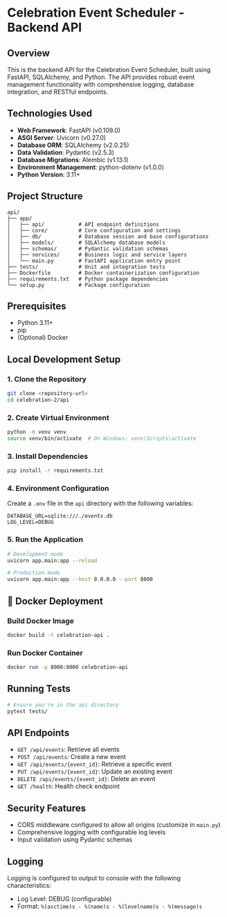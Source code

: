 # Celebration Event Scheduler - Backend API

## Overview
This is the backend API for the Celebration Event Scheduler, built using FastAPI, SQLAlchemy, and Python. The API provides robust event management functionality with comprehensive logging, database integration, and RESTful endpoints.

## Technologies Used
- **Web Framework**: FastAPI (v0.109.0)
- **ASGI Server**: Uvicorn (v0.27.0)
- **Database ORM**: SQLAlchemy (v2.0.25)
- **Data Validation**: Pydantic (v2.5.3)
- **Database Migrations**: Alembic (v1.13.1)
- **Environment Management**: python-dotenv (v1.0.0)
- **Python Version**: 3.11+

## Project Structure
```
api/
├── app/
│   ├── api/           # API endpoint definitions
│   ├── core/          # Core configuration and settings
│   ├── db/            # Database session and base configurations
│   ├── models/        # SQLAlchemy database models
│   ├── schemas/       # Pydantic validation schemas
│   ├── services/      # Business logic and service layers
│   └── main.py        # FastAPI application entry point
├── tests/             # Unit and integration tests
├── Dockerfile         # Docker containerization configuration
├── requirements.txt   # Python package dependencies
└── setup.py           # Package configuration
```

## Prerequisites
- Python 3.11+
- pip
- (Optional) Docker

## Local Development Setup

### 1. Clone the Repository
```bash
git clone <repository-url>
cd celebration-2/api
```

### 2. Create Virtual Environment
```bash
python -m venv venv
source venv/bin/activate  # On Windows: venv\Scripts\activate
```

### 3. Install Dependencies
```bash
pip install -r requirements.txt
```

### 4. Environment Configuration
Create a `.env` file in the `api` directory with the following variables:
```
DATABASE_URL=sqlite:///./events.db
LOG_LEVEL=DEBUG
```

### 5. Run the Application
```bash
# Development mode
uvicorn app.main:app --reload

# Production mode
uvicorn app.main:app --host 0.0.0.0 --port 8000
```

## 🐳 Docker Deployment

### Build Docker Image
```bash
docker build -t celebration-api .
```

### Run Docker Container
```bash
docker run -p 8000:8000 celebration-api
```

## Running Tests
```bash
# Ensure you're in the api directory
pytest tests/
```

## API Endpoints
- `GET /api/events`: Retrieve all events
- `POST /api/events`: Create a new event
- `GET /api/events/{event_id}`: Retrieve a specific event
- `PUT /api/events/{event_id}`: Update an existing event
- `DELETE /api/events/{event_id}`: Delete an event
- `GET /health`: Health check endpoint

## Security Features
- CORS middleware configured to allow all origins (customize in `main.py`)
- Comprehensive logging with configurable log levels
- Input validation using Pydantic schemas

## Logging
Logging is configured to output to console with the following characteristics:
- Log Level: DEBUG (configurable)
- Format: `%(asctime)s - %(name)s - %(levelname)s - %(message)s`
